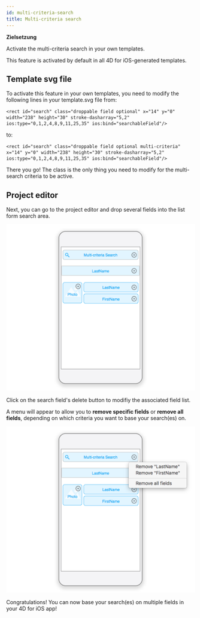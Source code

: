 ```yaml
---
id: multi-criteria-search
title: Multi-criteria search
---
```

<div class = "objectives"> 

**Zielsetzung**

Activate the multi-criteria search in your own templates.</div> 

This feature is activated by default in all 4D for iOS-generated templates.

## Template svg file

To activate this feature in your own templates, you need to modify the following lines in your template.svg file from:

    <rect id="search" class="droppable field optional" x="14" y="0" width="238" height="30" stroke-dasharray="5,2" ios:type="0,1,2,4,8,9,11,25,35" ios:bind="searchableField"/>
    
    

to:

    <rect id="search" class="droppable field optional multi-criteria" x="14" y="0" width="238" height="30" stroke-dasharray="5,2" ios:type="0,1,2,4,8,9,11,25,35" ios:bind="searchableField"/>
    
    

There you go! The class is the only thing you need to modify for the multi-search criteria to be active.

## Project editor

Next, you can go to the project editor and drop several fields into the list form search area.

![Multi-criteria search in the project editor](assets/multi-criteria-search/multi-criteria-search-forms-section.png)

Click on the search field's delete button to modifiy the associated field list.

A menu will appear to allow you to **remove specific fields** or **remove all fields**, depending on which criteria you want to base your search(es) on.

![Modify Multi-criteria search fields](assets/multi-criteria-search/multi-criteria-search-forms-section-remove-fields.png)

Congratulations! You can now base your search(es) on multiple fields in your 4D for iOS app!